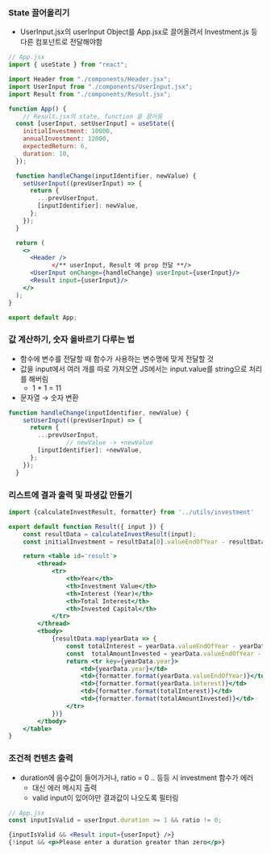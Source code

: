 ### State 끌어올리기

- UserInput.jsx의 userInput Object를 App.jsx로 끌어올려서 Investment.js 등 다른 컴포넌트로 전달해야함

```jsx
// App.jsx
import { useState } from "react";

import Header from "./components/Header.jsx";
import UserInput from "./components/UserInput.jsx";
import Result from "./components/Result.jsx";

function App() {
	// Result.jsx의 state, function 을 끌어옴
  const [userInput, setUserInput] = useState({
    initialInvestment: 10000,
    annualInvestment: 12000,
    expectedReturn: 6,
    duration: 10,
  });

  function handleChange(inputIdentifier, newValue) {
    setUserInput((prevUserInput) => {
      return {
        ...prevUserInput,
        [inputIdentifier]: newValue,
      };
    });
  }

  return (
    <>
      <Header />
			</** userInput, Result 에 prop 전달 **/>
      <UserInput onChange={handleChange} userInput={userInput}/>
      <Result input={userInput}/>
    </>
  );
}

export default App;
```

### 값 계산하기, 숫자 올바르기 다루는 법

- 함수에 변수를 전달할 때 함수가 사용하는 변수명에 맞게 전달할 것
- 값을 input에서 여러 개를 따로 가져오면 JS에서는 input.value를 string으로 처리를 해버림
    - 1 + 1 = 11
- 문자열 → 숫자 변환

```jsx
function handleChange(inputIdentifier, newValue) {
    setUserInput((prevUserInput) => {
      return {
        ...prevUserInput,
				// newValue -> +newValue
        [inputIdentifier]: +newValue,
      };
    });
  }
```

### 리스트에 결과 출력 및 파생값 만들기

```jsx
import {calculateInvestResult, formatter} from '../utils/investment'

export default function Result({ input }) {
    const resultData = calculateInvestResult(input);
    const initialInvestment = resultData[0].valueEndOfYear - resultData[0].interest - resultData[0].annualInvestment;

    return <table id='result'>
        <thread>
            <tr>
                <th>Year</th>
                <th>Investment Value</th>
                <th>Interest (Year)</th>
                <th>Total Interest</th>
                <th>Invested Capital</th>
            </tr>
        </thread>
        <tbody>
            {resultData.map(yearData => {
                const totalInterest = yearData.valueEndOfYear - yearData.annualInvestment * yearData.year;
                const  totalAmountInvested = yearData.valueEndOfYear - totalInterest;
                return <tr key={yearData.year}>
                    <td>{yearData.year}</td>
                    <td>{formatter.format(yearData.valueEndOfYear)}</td>
                    <td>{formatter.format(yearData.interest)}</td>
                    <td>{formatter.format(totalInterest)}</td>
                    <td>{formatter.format(totalAmountInvested)}</td>
                </tr>
            })}
        </tbody>
    </table>
}
```

### 조건적 컨텐츠 출력

- duration에 음수값이 들어가거나, ratio = 0 .. 등등 시 investment 함수가 에러
    - 대신 에러 메시지 출력
    - valid input이 있어야만 결과값이 나오도록 필터링

```jsx
// App.jsx
const inputIsValid = userInput.duration >= 1 && ratio != 0;

{inputIsValid && <Result input={userInput} />}
{!input && <p>Please enter a duration greater than zero</p>}
```
